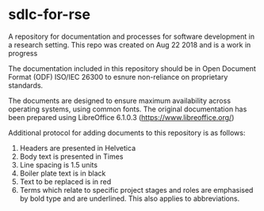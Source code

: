 # sdlc-for-rse
A repository for documentation and processes for software development in a research setting. This repo was created on Aug 22 2018 and is a work in progress

The documentation included in this repository should be in Open Document Format (ODF) ISO/IEC 26300 to esnure non-reliance on proprietary standards.

The documents are designed to ensure maximum availability across operating systems, using common fonts. The original documentation has been prepared using LibreOffice 6.1.0.3 (https://www.libreoffice.org/)


Additional protocol for adding documents to this repository is as follows:
1. Headers are presented in Helvetica
2. Body text is presented in Times
3. Line spacing is 1.5 units
4. Boiler plate text is in black
5. Text to be replaced is in red
6. Terms which relate to specific project stages and roles are emphasised by bold type and are underlined. This also applies to abbreviations.
